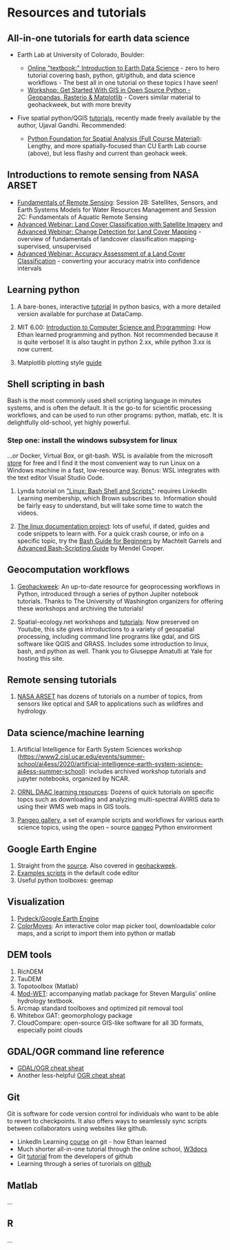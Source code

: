 # Resources and tutorials

## All-in-one tutorials for earth data science
* Earth Lab at University of Colorado, Boulder: 
  * [Online "textbook:" Introduction to Earth Data Science](https://www.earthdatascience.org/courses/intro-to-earth-data-science/) - zero to hero tutorial covering bash, python, git/github, and data science workflows - The best all in one tutorial on these topics I have seen!
  * [Workshop: Get Started With GIS in Open Source Python - Geopandas, Rasterio & Matplotlib](https://www.earthdatascience.org/workshops/gis-open-source-python/) - Covers similar material to geohackweek, but with more brevity
  
* Five spatial python/QGIS [tutorials](https://courses.spatialthoughts.com/index.html), recently made freely available by the author, Ujaval Gandhi. Recommended:
  * [Python Foundation for Spatial Analysis (Full Course Material)](https://courses.spatialthoughts.com/python-foundation.html): Lengthy, and more spatially-focused than CU Earth Lab course (above), but less flashy and current than geohack week.

## Introductions to remote sensing from NASA ARSET

* [Fundamentals of Remote Sensing](https://arset.gsfc.nasa.gov/webinars/fundamentals-remote-sensing): Session 2B: Satellites, Sensors, and Earth Systems Models for Water Resources Management and Session 2C: Fundamentals of Aquatic Remote Sensing
* [Advanced Webinar: Land Cover Classification with Satellite Imagery](https://arset.gsfc.nasa.gov/land/webinars/advanced-land-classification) and [Advanced Webinar: Change Detection for Land Cover Mapping](https://arset.gsfc.nasa.gov/land/webinars/adv-change18) - overview of fundamentals of landcover classification mapping- supervised, unsupervised
* [Advanced Webinar: Accuracy Assessment of a Land Cover Classification](https://arset.gsfc.nasa.gov/land/webinars/18adv-land-classification) - converting your accuracy matrix into confidence intervals

## Learning python
1. A bare-bones, interactive [tutorial](https://www.learnpython.org/) in python basics, with a more detailed version available for purchase at DataCamp.

2. MIT 6.00: [Introduction to Computer Science and Programming](https://ocw.mit.edu/courses/electrical-engineering-and-computer-science/6-00-introduction-to-computer-science-and-programming-fall-2008/): How Ethan learned programming and python. Not recommended because it is quite verbose! It is also taught in python 2.xx, while python 3.xx is now current. 

3. Matplotlib plotting style [guide](https://matplotlib.org/gallery.html)

## Shell scripting in bash
Bash is the most commonly used shell scripting language in minutes systems, and is often the default.  It is the go-to for scientific processing workflows, and can be used to run other programs: python, matlab, etc. It is delightfully old-school, yet highly powerful.

### Step one: install the windows subsystem for linux
...or Docker, Virtual Box, or git-bash. WSL is available from the microsoft [store](https://docs.microsoft.com/en-us/windows/wsl/install-win10) for free and I find it the most convenient way to run Linux on a Windows machine in a fast, low-resource way. Bonus: WSL integrates with the text editor Visual Studio Code.

1. Lynda tutorial on ["Linux: Bash Shell and Scripts"](https://www.linkedin.com/learning/linux-bash-shell-and-scripts/): requires LinkedIn Learning membership, which Brown subscribes to. Information should be fairly easy to understand, but will take some time to watch the videos.

2. [The linux documentation project](http://tldp.org/guides.html): lots of useful, if dated, guides and code snippets to learn with. For a quick crash course, or info on a specific topic, try the [Bash Guide for Beginners](http://tldp.org/LDP/Bash-Beginners-Guide/html/index.html) by Machtelt Garrels and [Advanced Bash-Scripting Guide](http://tldp.org/LDP/abs/html/) by Mendel Cooper.

## Geocomputation workflows

1. [Geohackweek](https://geohackweek.github.io/): An up-to-date resource for geoprocessing workflows in Python, introduced through a series of python Jupiter notebook tutorials. Thanks to The University of Washington organizers for offering these workshops and archiving the tutorials!

2. Spatial-ecology.net workshops and [tutorials](http://spatial-ecology.net/dokuwiki/doku.php): Now preserved on Youtube, this site gives introductions to a variety of geospatial processing, including command line programs like gdal, and GIS software like QGIS and GRASS. Includes some introduction to linux, bash, and python as well. Thank you to Giuseppe Amatulli at Yale for hosting this site.

## Remote sensing tutorials

1. [NASA ARSET](https://arset.gsfc.nasa.gov/) has dozens of tutorials on a number of topics, from sensors like optical and SAR to applications such as wildfires and hydrology.

## Data science/machine learning

1. Artificial Intelligence for Earth System Sciences workshop (https://www2.cisl.ucar.edu/events/summer-school/ai4ess/2020/artificial-intelligence-earth-system-science-ai4ess-summer-school): includes archived workshop tutorials and jupyter notebooks, organized by NCAR.

2. [ORNL DAAC learning resources](https://daac.ornl.gov/resources/learning/): Dozens of quick tutorials on specific topcs such as downloading and analyzing multi-spectral AVIRIS data to using their WMS web maps in GIS tools.

3. [Pangeo gallery](http://gallery.pangeo.io/), a set of example scripts and workflows for various earth science topics, using the open – source [pangeo](https://pangeo.io/) Python environment

## Google Earth Engine

1. Straight from the [source](https://developers.google.com/earth-engine/guides). Also covered in [geohackweek](https://geohackweek.github.io/GoogleEarthEngine/01-introduction/).
2. [Examples scripts](https://code.earthengine.google.com/) in the default code editor
3. Useful python toolboxes: geemap

## Visualization
1. [Pydeck/Google Earth Engine](https://pypi.org/project/pydeck-earthengine-layers/)
2. [ColorMoves](https://sciviscolor.org/home/colormoves/): An interactive color map picker tool, downloadable color maps, and a script to import them into python or matlab

## DEM tools
1. RichDEM
2. TauDEM
3. Topotoolbox (Matlab)
4. [Mod-WET](https://margulis-group.github.io/teaching/): accompanying matlab package for Steven Margulis' online hydrology textbook.
5. Arcmap standard toolboxes and optimized pit removal tool
6. Whitebox GAT: geomorphology package
7. CloudCompare: open-source GIS-like software for all 3D formats, especially point clouds

## GDAL/OGR command line reference
* [GDAL/OGR cheat sheat](https://github.com/dwtkns/gdal-cheat-sheet)
* Another less-helpful [OGR cheat sheat](https://www.bostongis.com/PrinterFriendly.aspx?content_name=ogr_cheatsheet)

## Git
Git is software for code version control for individuals who want to be able to revert to checkpoints. It also offers ways to seamlessly sync scripts between collaborators using websites like github.
* LinkedIn Learning [course](https://www.linkedin.com/learning/git-essential-training-2012) on git - how Ethan learned
* Much shorter all-in-one tutorial through the online school, [W3docs](https://www.w3docs.com/learn-git.html)
* Git [tutorial](https://www.atlassian.com/git) from the developers of github
* Learning through a series of turorials on [github](https://try.github.io/)


## Matlab
...

## R
...

